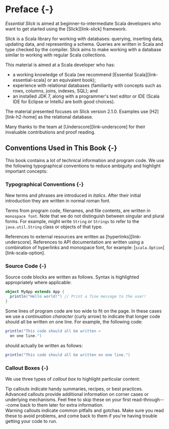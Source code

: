 # Preface {-}

*Essential Slick* is aimed at beginner-to-intermediate Scala developers who want to get started using the [Slick][link-slick] framework.

Slick is a Scala library for working with databases: querying, inserting data, updating data, and representing a schema.  Queries are written in Scala and type checked by the compiler. Slick aims to make working with a database similar to working with regular Scala collections.

This material is aimed at a Scala developer who has:

* a working knowledge of Scala
  (we recommend [Essential Scala][link-essential-scala] or an equivalent book);
* experience with relational databases
  (familiarity with concepts such as rows, columns, joins, indexes, SQL); and
* an installed JDK 7, along with a programmer's text editor or IDE
  (Scala IDE for Eclipse or IntelliJ are both good choices).

The material presented focuses on Slick version 2.1.0. Examples use [H2][link-h2-home] as the relational database.

Many thanks to the team at [Underscore][link-underscore] for their invaluable contributions and proof reading.

## Conventions Used in This Book {-}

This book contains a lot of technical information and program code. We use the following typographical conventions to reduce ambiguity and highlight important concepts:

### Typographical Conventions {-}

New terms and phrases are introduced in *italics*. After their initial introduction they are written in normal roman font.

Terms from program code, filenames, and file contents, are written in `monospace font`. Note that we do not distinguish between singular and plural forms. For example, might write `String` or `Strings` to refer to the `java.util.String` class or objects of that type.

References to external resources are written as [hyperlinks][link-underscore]. References to API documentation are written using a combination of hyperlinks and monospace font, for example: [`scala.Option`][link-scala-option].

### Source Code {-}

Source code blocks are written as follows. Syntax is highlighted appropriately where applicable:

~~~ scala
object MyApp extends App {
  println("Hello world!") // Print a fine message to the user!
}
~~~

Some lines of program code are too wide to fit on the page. In these cases we use a *continuation character* (curly arrow) to indicate that longer code should all be written on one line. For example, the following code:

~~~ scala
println("This code should all be written ↩
  on one line.")
~~~

should actually be written as follows:

~~~ scala
println("This code should all be written on one line.")
~~~

### Callout Boxes {-}

We use three types of *callout box* to highlight particular content:

<div class="callout callout-info">
Tip callouts indicate handy summaries, recipes, or best practices.
</div>

<div class="callout callout-warning">
Advanced callouts provide additional information on corner cases or underlying mechanisms. Feel free to skip these on your first read-through---come back to them later for extra information.
</div>

<div class="callout callout-danger">
Warning callouts indicate common pitfalls and gotchas. Make sure you read these to avoid problems, and come back to them if you're having trouble getting your code to run.
</div>
